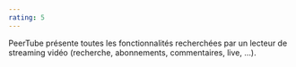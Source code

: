 ```yaml
---
rating: 5
---
```


PeerTube présente toutes les fonctionnalités recherchées par un lecteur de streaming vidéo (recherche, abonnements, commentaires, live, ...).
